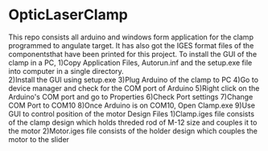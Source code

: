 # OpticLaserClamp
This repo consists all arduino and windows form application for the clamp programmed to angulate target.
It has also got the IGES format files of the componentsthat have been printed for this project.
To install the GUI of the clamp in a PC,
1)Copy Application Files, Autorun.inf and the setup.exe file into computer in a single directory.  
2)Install the GUI using setup.exe
3)Plug Arduino of the clamp to PC
4)Go to device manager and check for the COM port of Arduino
5)Right click on the Arduino's COM port and go to Properties
6)Check Port settings
7)Change COM Port to COM10
8)Once Arduino is on COM10, Open Clamp.exe
9)Use GUI to control position of the motor
Design Files
1)Clamp.iges file consists of the clamp design which holds threded rod of M-12 size and couples it to the motor
2)Motor.iges file consists of the holder design which couples the motor to the slider
